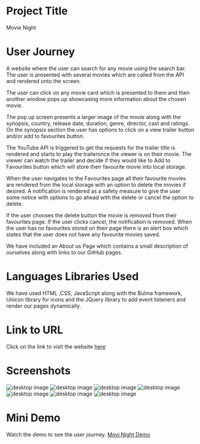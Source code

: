 # Project Title

Movie Night

# User Journey

A website where the user can search for any movie using the search bar. The user is presented with several movies which are called from the API and rendered onto the screen.

The user can click on any movie card which is presented to them and then another window pops up showcasing more information about the chosen movie.

The pop up screen presents a larger image of the movie along with the synopsis, country, release date, duration, genre, director, cast and ratings.
On the synopsis section the user has options to click on a view trailer button and/or add to favourites button.

The YouTube API is triggered to get the requests for the trailer title is rendered and starts to play the traileronce the viewer is on their movie. The viewer can watch the trailer and decide if they would like to Add to Favourites button which will store their favourite movie into local storage.

When the user navigates to the Favourites page all their favourite movies are rendered from the local storage with an option to delete the movies if desired.
A notification is rendered as a safety measure to give the user some notice with options to go ahead with the delete or cancel the option to delete.

If the user chooses the delete button the movie is removed from their favourites page. If the user clicks cancel, the notification is removed. When the user has no favourites stored on their page there is an alert box which states that the user does not have any favourite movies saved.

We have included an About us Page which contains a small description of ourselves along with links to our GitHub pages.

# Languages Libraries Used

We have used HTML ,CSS, JavaScript along with the Bulma framework, Unicon library for icons and the JQuery library to add event listeners and render our pages dynamically.

# Link to URL

Click on the link to visit the website
[here](https://talexandru1987.github.io/group-4-project-1/)

# Screenshots

![desktop image](./assets/images/screenshots/homepage.png)
![desktop image](./assets/images/screenshots/results%20page.png)
![desktop image](./assets/images/screenshots/moviepage.png)
![desktop image](./assets/images/screenshots/favouritespage.png)
![desktop image](./assets/images/screenshots/deletenotifaction.png)
![desktop image](./assets/images/screenshots/nomoviessavedalert.png)
![desktop image](./assets/images/screenshots/aboutus.png)

# Mini Demo

Watch the demo to see the user journey.
[Movi Night Demo](https://drive.google.com/file/d/1Pe3my6cmiuIXoFwEPB1b0v_PkAwflp2O/view)
